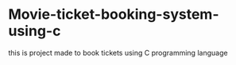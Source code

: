 # Movie-ticket-booking-system-using-c
this is project made to book tickets using C programming language
